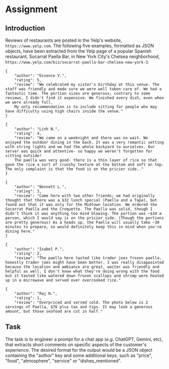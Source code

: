 # Assignment

## Introduction

Reviews of restaurants are posted in the Yelp's website, `https://www.yelp.com`. The following five examples, formatted as JSON objects, have been extracted from the Yelp page of a popular Spanish restaurant, Socarrat Paella Bar, in New York City's Chelsea neighborhood, `https://www.yelp.com/biz/socarrat-paella-bar-chelsea-new-york-3`.

```
{
	"author": "Essence V.",
	"rating": 5,
	"review": "We celebrated my sister's birthday at this venue. The staff was friendly and made sure we were well taken care of. We had a fantastic time. The portion sizes are generous; contrary to some reviews, I didn't find it expensive. We finished every dish, even when we were already full.
    My only recommendation is to include sitting for people who may have difficulty using high chairs inside the venue."
}

{
	"author": "Linh N.",
	"rating": 4,
	"review": "We came on a weeknight and there was no wait. We enjoyed the outdoor dining in the back. It was a very romantic setting with string lights and we had the whole backyard to ourselves. Our server was quick and attentive- so happy we weren't forgotten for sitting outside!
    The paella was very good- there is a thin layer of rice so that gave the rice a sort of crunchy texture at the bottom and soft on top. The only complaint is that the food is on the pricier side.."
}

{
	"author": "Bennett L.",
	"rating": 3,
	"review": "Came here with two other friends; we had originally thought that there was a $32 lunch special (Paella and a Tapa), but found out that it was only for the Midtown location. We ordered the Socarrat Paella and the Croquette. The Paella was solid, though I didn't think it was anything too mind blowing. The portion was ~$34 a person, which I would say is on the pricier side. (Though the portions are pretty generous) As a heads up, the Paella will usually take ~30 minutes to prepare, so would definitely keep this in mind when you're dining here."
}

{
	"author": "Isabel P.",
	"rating": 2,
	"review": "The paella here tasted like trader joes frozen paella, honestly trader joes might have been better. I was really disappointed because the location and ambiance are great, waiter was friendly and helpful as well. I don't know what they're doing wrong with the food but it tasted like watered down frozen scallops and shrimp were heated up in a microwave and served over overcooked rice."

{
	"author": "Raj N.",
	"rating": 1,
	"review": "Overpriced and served cold. The photo below is 2 servings of Paella, $76 plus tax and tips. It may look a generous amount, but those seafood are cut in half."
```

## Task

The task is to engineer a prompt for a chat app (*e.g*. ChatGPT, Gemini, etc), that extracts short comments on specific aspects of the customer's experience. The desired format for the output would be a JSON object containing the "author" key and some additional keys, such as "price", "food", "atmosphere", "service" or "dishes_mentioned". 
